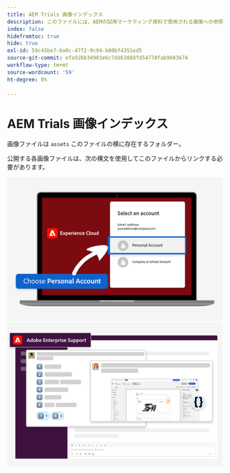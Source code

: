 ```yaml
---
title: AEM Trials 画像インデックス
description: このファイルには、AEMの試用マーケティング資料で使用される画像への参照が含まれています。
index: false
hidefromtoc: true
hide: true
exl-id: 59c45be7-6a9c-47f2-9c94-b00bf4351ed5
source-git-commit: efa92bb34903e6c7dd63888fd54770fab9043674
workflow-type: tm+mt
source-wordcount: '59'
ht-degree: 0%

---
```


# AEM Trials 画像インデックス

画像ファイルは `assets` このファイルの横に存在するフォルダー。

公開する各画像ファイルは、次の構文を使用してこのファイルからリンクする必要があります。

![試用準備ができたメールイメージの個人用アカウント](./assets/select-personal-account.png)
![Slackの電子メール画像](./assets/Slack-email-image.png)
